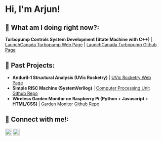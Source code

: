 <h1>Hi, I'm Arjun! </h1>

<h2>🤔 What am I doing right now?:</h2>
<b>Turbopump Controls System Development (State Machine with C++)</b>
  | <a href="https://www.launchcanada.org/rocket-turbopump-project">LaunchCanada Turbopump Web Page</a>
  | <a href="https://github.com/Launch-Canada/Pump-Controller-Embedded">LaunchCanada Turbopump Github Page</a>

<h2>🌱 Past Projects:</h2>
<ul>
  <li>
    <b>Anduril-1 Structural Analysis (UVic Rocketry)</b> 
    | <a href="https://onlineacademiccommunity.uvic.ca/rocketry/">UVic Rocketry Web Page</a>
  </li>
  <li>
    <b>Simple RISC Machine (SystemVerilog)</b> 
    | <a href="https://github.com/Arjunebug21/SimpleRISCMachine">Computer Processing Unit Github Repo</a>
  </li>
  <li>
    <b>Wireless Garden Monitor on Raspberry Pi (Python + Javascript + HTML/CSS)</b> 
    | <a href="https://github.com/ENGR120-G09-Green-Thumbed-Individuals/GardenMonitorScript">Garden Monitor Github Repo</a>
  </li>
</ul>



<h2> 🤳 Connect with me!: </h2>

[<img align="left" alt="Arjun Pathak | LinkedIn" width="22px" src="https://cdn.jsdelivr.net/npm/simple-icons@v3/icons/linkedin.svg" />][linkedin]
[<img align="left" alt="Arjun Pathak | Instagram" width="22px" src="https://cdn.jsdelivr.net/npm/simple-icons@v3/icons/instagram.svg" />][instagram]

[instagram]: https://www.instagram.com/arjunp2121/
[linkedin]: https://www.linkedin.com/in/arjun-p-89231519a/

